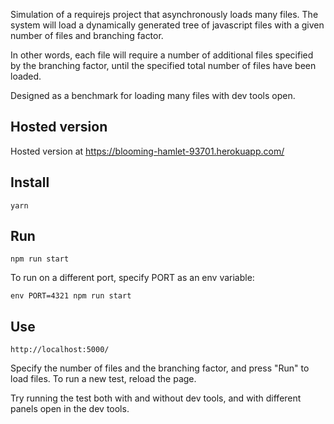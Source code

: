 Simulation of a requirejs project that asynchronously loads many files. The system will load a dynamically generated tree of javascript files with a given number of files and branching factor.

In other words, each file will require a number of additional files specified by the branching factor, until the specified total number of files have been loaded.

Designed as a benchmark for loading many files with dev tools open.

## Hosted version
Hosted version at https://blooming-hamlet-93701.herokuapp.com/

## Install
```
yarn
```

## Run
```
npm run start
```

To run on a different port, specify PORT as an env variable:
```
env PORT=4321 npm run start
```

## Use
```
http://localhost:5000/
```

Specify the number of files and the branching factor, and press "Run" to load files. To run a new test, reload the page.

Try running the test both with and without dev tools, and with different panels open in the dev tools.
